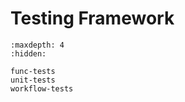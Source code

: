 # Testing Framework

```{toctree}
:maxdepth: 4
:hidden:

func-tests
unit-tests
workflow-tests
```

<!-- This imports the README from the /test directory -->
```{include} ../tests/README-tests.md
```

